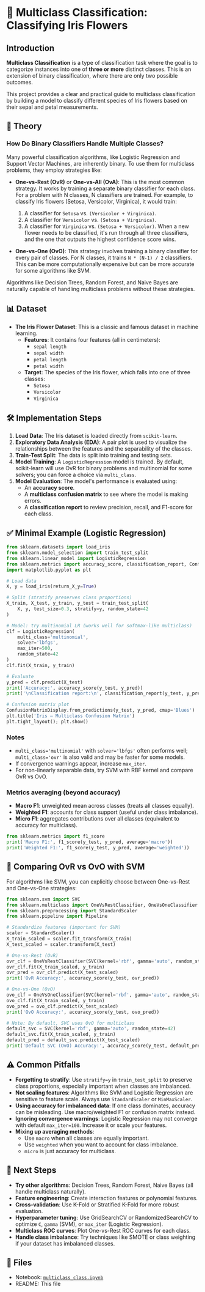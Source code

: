 # 🌸 Multiclass Classification: Classifying Iris Flowers

## Introduction

**Multiclass Classification** is a type of classification task where the goal is to categorize instances into one of **three or more** distinct classes. This is an extension of binary classification, where there are only two possible outcomes.

This project provides a clear and practical guide to multiclass classification by building a model to classify different species of Iris flowers based on their sepal and petal measurements.

## 🧠 Theory

### How Do Binary Classifiers Handle Multiple Classes?

Many powerful classification algorithms, like Logistic Regression and Support Vector Machines, are inherently binary. To use them for multiclass problems, they employ strategies like:

-   **One-vs-Rest (OvR)** or **One-vs-All (OvA)**: This is the most common strategy. It works by training a separate binary classifier for each class. For a problem with N classes, N classifiers are trained. For example, to classify Iris flowers (Setosa, Versicolor, Virginica), it would train:
    1.  A classifier for `Setosa` vs. `(Versicolor + Virginica)`.
    2.  A classifier for `Versicolor` vs. `(Setosa + Virginica)`.
    3.  A classifier for `Virginica` vs. `(Setosa + Versicolor)`.
    When a new flower needs to be classified, it's run through all three classifiers, and the one that outputs the highest confidence score wins.

-   **One-vs-One (OvO)**: This strategy involves training a binary classifier for every pair of classes. For N classes, it trains `N * (N-1) / 2` classifiers. This can be more computationally expensive but can be more accurate for some algorithms like SVM.

Algorithms like Decision Trees, Random Forest, and Naive Bayes are naturally capable of handling multiclass problems without these strategies.

## 📊 Dataset

-   **The Iris Flower Dataset**: This is a classic and famous dataset in machine learning.
    -   **Features**: It contains four features (all in centimeters):
        -   `sepal length`
        -   `sepal width`
        -   `petal length`
        -   `petal width`
    -   **Target**: The species of the Iris flower, which falls into one of three classes:
        -   `Setosa`
        -   `Versicolor`
        -   `Virginica`

## 🛠 Implementation Steps

1.  **Load Data**: The Iris dataset is loaded directly from `scikit-learn`.
2.  **Exploratory Data Analysis (EDA)**: A pair plot is used to visualize the relationships between the features and the separability of the classes.
3.  **Train-Test Split**: The data is split into training and testing sets.
4.  **Model Training**: A `LogisticRegression` model is trained. By default, scikit-learn will use OvR for binary problems and multinomial for some solvers; you can force a choice via `multi_class`.
5.  **Model Evaluation**: The model's performance is evaluated using:
    -   An **accuracy score**.
    -   A **multiclass confusion matrix** to see where the model is making errors.
    -   A **classification report** to review precision, recall, and F1-score for each class.

## ✅ Minimal Example (Logistic Regression)

```python
from sklearn.datasets import load_iris
from sklearn.model_selection import train_test_split
from sklearn.linear_model import LogisticRegression
from sklearn.metrics import accuracy_score, classification_report, ConfusionMatrixDisplay
import matplotlib.pyplot as plt

# Load data
X, y = load_iris(return_X_y=True)

# Split (stratify preserves class proportions)
X_train, X_test, y_train, y_test = train_test_split(
    X, y, test_size=0.3, stratify=y, random_state=42
)

# Model: try multinomial LR (works well for softmax-like multiclass)
clf = LogisticRegression(
    multi_class='multinomial',
    solver='lbfgs',
    max_iter=500,
    random_state=42
)
clf.fit(X_train, y_train)

# Evaluate
y_pred = clf.predict(X_test)
print('Accuracy:', accuracy_score(y_test, y_pred))
print('\nClassification report:\n', classification_report(y_test, y_pred, digits=3))

# Confusion matrix plot
ConfusionMatrixDisplay.from_predictions(y_test, y_pred, cmap='Blues')
plt.title('Iris – Multiclass Confusion Matrix')
plt.tight_layout(); plt.show()
```

### Notes
- `multi_class='multinomial'` with `solver='lbfgs'` often performs well; `multi_class='ovr'` is also valid and may be faster for some models.
- If convergence warnings appear, increase `max_iter`.
- For non-linearly separable data, try SVM with RBF kernel and compare OvR vs OvO.

### Metrics averaging (beyond accuracy)
- **Macro F1**: unweighted mean across classes (treats all classes equally).
- **Weighted F1**: accounts for class support (useful under class imbalance).
- **Micro F1**: aggregates contributions over all classes (equivalent to accuracy for multiclass).

```python
from sklearn.metrics import f1_score
print('Macro F1:', f1_score(y_test, y_pred, average='macro'))
print('Weighted F1:', f1_score(y_test, y_pred, average='weighted'))
```

## 🔄 Comparing OvR vs OvO with SVM

For algorithms like SVM, you can explicitly choose between One-vs-Rest and One-vs-One strategies:

```python
from sklearn.svm import SVC
from sklearn.multiclass import OneVsRestClassifier, OneVsOneClassifier
from sklearn.preprocessing import StandardScaler
from sklearn.pipeline import Pipeline

# Standardize features (important for SVM)
scaler = StandardScaler()
X_train_scaled = scaler.fit_transform(X_train)
X_test_scaled = scaler.transform(X_test)

# One-vs-Rest (OvR)
ovr_clf = OneVsRestClassifier(SVC(kernel='rbf', gamma='auto', random_state=42))
ovr_clf.fit(X_train_scaled, y_train)
ovr_pred = ovr_clf.predict(X_test_scaled)
print('OvR Accuracy:', accuracy_score(y_test, ovr_pred))

# One-vs-One (OvO)
ovo_clf = OneVsOneClassifier(SVC(kernel='rbf', gamma='auto', random_state=42))
ovo_clf.fit(X_train_scaled, y_train)
ovo_pred = ovo_clf.predict(X_test_scaled)
print('OvO Accuracy:', accuracy_score(y_test, ovo_pred))

# Note: By default, SVC uses OvO for multiclass
default_svc = SVC(kernel='rbf', gamma='auto', random_state=42)
default_svc.fit(X_train_scaled, y_train)
default_pred = default_svc.predict(X_test_scaled)
print('Default SVC (OvO) Accuracy:', accuracy_score(y_test, default_pred))
```

## ⚠️ Common Pitfalls

- **Forgetting to stratify**: Use `stratify=y` in `train_test_split` to preserve class proportions, especially important when classes are imbalanced.
- **Not scaling features**: Algorithms like SVM and Logistic Regression are sensitive to feature scale. Always use `StandardScaler` or `MinMaxScaler`.
- **Using accuracy for imbalanced data**: If one class dominates, accuracy can be misleading. Use macro/weighted F1 or confusion matrix instead.
- **Ignoring convergence warnings**: Logistic Regression may not converge with default `max_iter=100`. Increase it or scale your features.
- **Mixing up averaging methods**: 
  - Use `macro` when all classes are equally important.
  - Use `weighted` when you want to account for class imbalance.
  - `micro` is just accuracy for multiclass.

## 🚀 Next Steps

- **Try other algorithms**: Decision Trees, Random Forest, Naive Bayes (all handle multiclass naturally).
- **Feature engineering**: Create interaction features or polynomial features.
- **Cross-validation**: Use K-Fold or Stratified K-Fold for more robust evaluation.
- **Hyperparameter tuning**: Use GridSearchCV or RandomizedSearchCV to optimize `C`, `gamma` (SVM), or `max_iter` (Logistic Regression).
- **Multiclass ROC curves**: Plot One-vs-Rest ROC curves for each class.
- **Handle class imbalance**: Try techniques like SMOTE or class weighting if your dataset has imbalanced classes.

## 📂 Files

-   Notebook: [`multiclass_class.ipynb`](multiclass_class.ipynb)
-   README: This file

